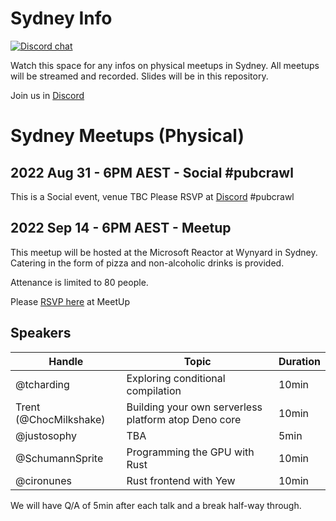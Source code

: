 # Sydney Info

[![Discord chat][discord-badge]][discord-url]

Watch this space for any infos on physical meetups in Sydney.
All meetups will be streamed and recorded.
Slides will be in this repository.

Join us in [Discord](https://discord.gg/pW35BNSBeV)

# Sydney Meetups (Physical)

## 2022 Aug 31 - 6PM AEST - Social #pubcrawl

This is a Social event, venue TBC
Please RSVP at [Discord](https://discord.gg/pW35BNSBeV) #pubcrawl

## 2022 Sep 14 - 6PM AEST - Meetup

This meetup will be hosted at the Microsoft Reactor at Wynyard in Sydney.
Catering in the form of pizza and non-alcoholic drinks is provided.

Attenance is limited to 80 people.

Please [RSVP here](https://www.meetup.com/rust-sydney/events/287979855/) at MeetUp

## Speakers 

|Handle|Topic|Duration|
|---|---|---|
| @tcharding | Exploring conditional compilation | 10min |
| Trent (@ChocMilkshake) | Building your own serverless platform atop Deno core | 10min |
| @justosophy | TBA | 5min |
| @SchumannSprite | Programming the GPU with Rust | 10min |
| @cironunes | Rust frontend with Yew | 10min |

We will have Q/A of 5min after each talk and a break half-way through.

[discord-badge]: https://img.shields.io/discord/987700580866723880.svg?logo=discord
[discord-url]: https://discord.gg/pW35BNSBeV

